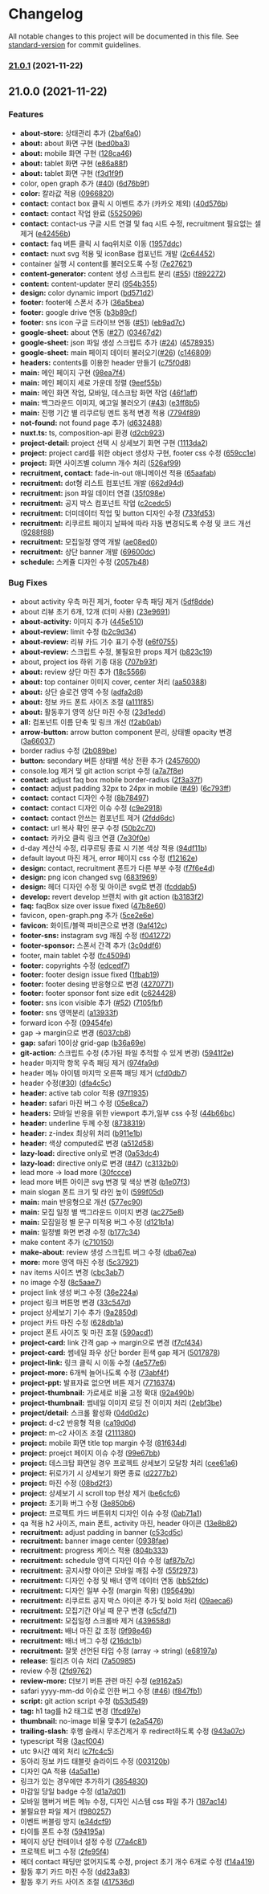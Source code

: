# Changelog

All notable changes to this project will be documented in this file. See [standard-version](https://github.com/conventional-changelog/standard-version) for commit guidelines.

### [21.0.1](https://github.com/mcauto/teamnexters.com/compare/v21.0.0...v21.0.1) (2021-11-22)

## 21.0.0 (2021-11-22)

### Features

- **about-store:** 상태관리 추가 ([2baf6a0](https://github.com/Nexters/teamnexters.com/commit/2baf6a05853478c5da3fc1fe2afa01fb2379e5a1))
- **about:** about 화면 구현 ([bed0ba3](https://github.com/Nexters/teamnexters.com/commit/bed0ba32393729f0c18d3224bed8f9c78233204e))
- **about:** mobile 화면 구현 ([128ca46](https://github.com/Nexters/teamnexters.com/commit/128ca46c0d7297d621e5ac6b0d21130013761db1))
- **about:** tablet 화면 구현 ([e86a88f](https://github.com/Nexters/teamnexters.com/commit/e86a88f297e0775010aac00574de468915f692e8))
- **about:** tablet 화면 구현 ([f3d1f9f](https://github.com/Nexters/teamnexters.com/commit/f3d1f9f1bac60f5a70019633a26fda67241f3d33))
- color, open graph 추가 ([#40](https://github.com/Nexters/teamnexters.com/issues/40)) ([6d76b9f](https://github.com/Nexters/teamnexters.com/commit/6d76b9fea90f1c41713ce74d53b072ddcc746963))
- **color:** 칼라값 적용 ([0966820](https://github.com/Nexters/teamnexters.com/commit/0966820221e4ede7a0cc79a1fdb699fa29cef01b))
- **contact:** contact box 클릭 시 이벤트 추가 (카카오 제외) ([40d576b](https://github.com/Nexters/teamnexters.com/commit/40d576bd11dde0a361b55ca0c6acafee045f9f08))
- **contact:** contact 작업 완료 ([5525096](https://github.com/Nexters/teamnexters.com/commit/55250969edd2b838d3d62d1a0558c09694ceebf7))
- **contact:** contact-us 구글 시트 연결 및 faq 시트 수정, recruitment 필요없는 셀 제거 ([e42456b](https://github.com/Nexters/teamnexters.com/commit/e42456be60be9c6b9430cf07f3596fa4493d3f29))
- **contact:** faq 버튼 클릭 시 faq위치로 이동 ([1957ddc](https://github.com/Nexters/teamnexters.com/commit/1957ddc5ff0fef330fa701d6e344816702ee3318))
- **contact:** nuxt svg 적용 및 iconBase 컴포넌트 개발 ([2c64452](https://github.com/Nexters/teamnexters.com/commit/2c64452e94bc6d411ca699ab6e7d35b7ea87d16d))
- container 실행 시 content를 불러오도록 수정 ([7e27621](https://github.com/Nexters/teamnexters.com/commit/7e27621b23de78e98b058b54d22d984dc1544ae2))
- **content-generator:** content 생성 스크립트 분리 ([#55](https://github.com/Nexters/teamnexters.com/issues/55)) ([f892272](https://github.com/Nexters/teamnexters.com/commit/f89227285246fdc19b7d77042cbc6043baa48e5c))
- **content:** content-updater 분리 ([954b355](https://github.com/Nexters/teamnexters.com/commit/954b3554b4bdabd925e390b72f785c04a02de80d))
- **design:** color dynamic import ([bd571d2](https://github.com/Nexters/teamnexters.com/commit/bd571d2428a4246172f0894e8234d7a31e660a99))
- **footer:** footer에 스폰서 추가 ([36a5bea](https://github.com/Nexters/teamnexters.com/commit/36a5bea9fbc4ada21ed4f660ecbd887ed932ca8f))
- **footer:** google drive 연동 ([b3b89cf](https://github.com/Nexters/teamnexters.com/commit/b3b89cfbcf5599de6454fad37a3e8aff609abbfe))
- **footer:** sns icon 구글 드라이브 연동 ([#51](https://github.com/Nexters/teamnexters.com/issues/51)) ([eb9ad7c](https://github.com/Nexters/teamnexters.com/commit/eb9ad7c3f653ef64d88efc26bd12757b8e8c2bf4))
- **google-sheet:** about 연동 ([#27](https://github.com/Nexters/teamnexters.com/issues/27)) ([03467d2](https://github.com/Nexters/teamnexters.com/commit/03467d26d28f4b09e2c1997e361328425f54c356))
- **google-sheet:** json 파일 생성 스크립트 추가 ([#24](https://github.com/Nexters/teamnexters.com/issues/24)) ([4578935](https://github.com/Nexters/teamnexters.com/commit/4578935be0b2ca48eaa3448093f947ef66d80597))
- **google-sheet:** main 페이지 데이터 불러오기([#26](https://github.com/Nexters/teamnexters.com/issues/26)) ([c146809](https://github.com/Nexters/teamnexters.com/commit/c1468091f8f0cf68885c6222ea1dcf8e96e44833))
- **headers:** contents를 이용한 header 만들기 ([c75f0d8](https://github.com/Nexters/teamnexters.com/commit/c75f0d808a48e30caf1f3235ab7e98b17a4c39ac))
- **main:** 메인 페이지 구현 ([98ea7f4](https://github.com/Nexters/teamnexters.com/commit/98ea7f4346a91035961ce625aab75914430b676f))
- **main:** 메인 페이지 세로 가운데 정렬 ([9eef55b](https://github.com/Nexters/teamnexters.com/commit/9eef55b5c092e0fb355a9887c7e19373e93d4466))
- **main:** 메인 화면 작업, 모바일, 데스크탑 화면 작업 ([46f1aff](https://github.com/Nexters/teamnexters.com/commit/46f1aff9dd0d03d84aa5a22d4dfb2d556bf1a298))
- **main:** 백그라운드 이미지, 예고일 불러오기 ([#43](https://github.com/Nexters/teamnexters.com/issues/43)) ([e3ff8b5](https://github.com/Nexters/teamnexters.com/commit/e3ff8b569ca01de9d088b0b2f5ca91e9497ed7bd))
- **main:** 진행 기간 별 리쿠르팅 멘트 동적 변경 적용 ([7794f89](https://github.com/Nexters/teamnexters.com/commit/7794f89d0630ffb1a967c5b08e774ac3e446567e))
- **not-found:** not found page 추가 ([d632488](https://github.com/Nexters/teamnexters.com/commit/d632488ff994bdd6465ce636a2596e831978ae33))
- **nuxt.ts:** ts, composition-api 환경 ([d2cb923](https://github.com/Nexters/teamnexters.com/commit/d2cb923319728303affed9b819734db932bc5406))
- **project-detail:** project 선택 시 상세보기 화면 구현 ([1113da2](https://github.com/Nexters/teamnexters.com/commit/1113da28c9a0df6c7ba22af5d45fc87ab044b076))
- **project:** project card를 위한 object 생성자 구현, footer css 수정 ([659cc1e](https://github.com/Nexters/teamnexters.com/commit/659cc1ed8669b52f9ccbb5c6ab8ed5c750609bf5))
- **project:** 화면 사이즈별 column 개수 처리 ([526af99](https://github.com/Nexters/teamnexters.com/commit/526af99f348f7dcb01c2fafc8c40c9914e97458a))
- **recruitment, contact:** fade-in-out 애니메이션 적용 ([65aafab](https://github.com/Nexters/teamnexters.com/commit/65aafab21fa0747423a21223f7f9a3ca2b2397b8))
- **recruitment:** dot형 리스트 컴포넌트 개발 ([662d94d](https://github.com/Nexters/teamnexters.com/commit/662d94d41651cff66f1e2658b96918f61f49e4b8))
- **recruitment:** json 파일 데이터 연결 ([35f098e](https://github.com/Nexters/teamnexters.com/commit/35f098e33bbb27e594b5125754299014f3306d99))
- **recruitment:** 공지 박스 컴포넌트 작업 ([c2cedc5](https://github.com/Nexters/teamnexters.com/commit/c2cedc5e9f57b0dbd3cddfb4c6b7189813779bd2))
- **recruitment:** 더미데이터 작업 및 button 디자인 수정 ([733fd53](https://github.com/Nexters/teamnexters.com/commit/733fd537feb48f7f35977a32a8700ffcdf0737de))
- **recruitment:** 리쿠르트 페이지 날짜에 따라 자동 변경되도록 수정 및 코드 개선 ([9288f88](https://github.com/Nexters/teamnexters.com/commit/9288f8896ed3ffffff970ba92db045dc1eef9276))
- **recruitment:** 모집일정 영역 개발 ([ae08ed0](https://github.com/Nexters/teamnexters.com/commit/ae08ed09b65157a8a932ab9312d984754e01b1e8))
- **recruitment:** 상단 banner 개발 ([69600dc](https://github.com/Nexters/teamnexters.com/commit/69600dc5a42315c3ad9bd74a7661a7c4db4396fd))
- **schedule:** 스케쥴 디자인 수정 ([2057b48](https://github.com/Nexters/teamnexters.com/commit/2057b489bb43a35b4415b5cde07d2041b374c1aa))

### Bug Fixes

- about activity 우측 마진 제거, footer 우측 패딩 제거 ([5df8dde](https://github.com/Nexters/teamnexters.com/commit/5df8ddeab820c22e4da21d5812fab0138abe6d90))
- about 리뷰 초기 6개, 12개 (더미 사용) ([23e9691](https://github.com/Nexters/teamnexters.com/commit/23e9691c71b73fb55a125392bd77e66e42150911))
- **about-activity:** 이미지 추가 ([445e510](https://github.com/Nexters/teamnexters.com/commit/445e5104f4e96ff868bfc8aa9f0dd47d57b19cb8))
- **about-review:** limit 수정 ([b2c9d34](https://github.com/Nexters/teamnexters.com/commit/b2c9d3452ac99081e8a7c3a98a23dcfdb21f4b32))
- **about-review:** 리뷰 카드 기수 표기 수정 ([e6f0755](https://github.com/Nexters/teamnexters.com/commit/e6f07552d25441a065a58ecda612c2f2827515b9))
- **about-review:** 스크립트 수정, 불필요한 props 제거 ([b823c19](https://github.com/Nexters/teamnexters.com/commit/b823c1914da3656b90dbc76bbbda36252d0ca989))
- about, project ios 하위 기종 대응 ([707b93f](https://github.com/Nexters/teamnexters.com/commit/707b93f273dcffc4a5504ad1bb0530e33fae48ce))
- **about:** review 상단 마진 추가 ([18c5566](https://github.com/Nexters/teamnexters.com/commit/18c55663e985aaa846fb5e9a5678a535fc970608))
- **about:** top container 이미지 cover, center 처리 ([aa50388](https://github.com/Nexters/teamnexters.com/commit/aa50388e1dbf7ea1f6ad0b34bfcd02521c672d83))
- **about:** 상단 슬로건 영역 수정 ([adfa2d8](https://github.com/Nexters/teamnexters.com/commit/adfa2d8dd98f9f5246141af0571939c05eb0d452))
- **about:** 정보 카드 폰트 사이즈 조절 ([a111f85](https://github.com/Nexters/teamnexters.com/commit/a111f85c300a49d8748c6463b75c9aa9617b8a76))
- **about:** 활동후기 영역 상단 마진 수정 ([23d1edd](https://github.com/Nexters/teamnexters.com/commit/23d1edd76d1259ced59e141255a1de69d9b22b12))
- **all:** 컴포넌트 이름 단축 및 링크 개선 ([f2ab0ab](https://github.com/Nexters/teamnexters.com/commit/f2ab0ab02172f06a430066fadd63fa9e4085b359))
- **arrow-button:** arrow button component 분리, 상태별 opacity 변경 ([3a66037](https://github.com/Nexters/teamnexters.com/commit/3a66037c2d69c6409680abc7cb67026e0ec13495))
- border radius 수정 ([2b089be](https://github.com/Nexters/teamnexters.com/commit/2b089bed15e3dd55a2c782e09aa3f03d5b7114d9))
- **button:** secondary 버튼 상태별 색상 전환 추가 ([2457600](https://github.com/Nexters/teamnexters.com/commit/245760050866477bbe46d54979296e988530848d))
- console.log 제거 및 git action script 수정 ([a7a7f8e](https://github.com/Nexters/teamnexters.com/commit/a7a7f8ed25f0be0103e3503c54ea2665aa2b1c06))
- **contact:** adjust faq box mobile border-radius ([2f3a37f](https://github.com/Nexters/teamnexters.com/commit/2f3a37f039fec4d627db4a2cef915246b99c5a51))
- **contact:** adjust padding 32px to 24px in mobile ([#49](https://github.com/Nexters/teamnexters.com/issues/49)) ([6c793ff](https://github.com/Nexters/teamnexters.com/commit/6c793ff3db60a2a025c96dcd72f1608ee5068338))
- **contact:** contact 디자인 수정 ([8b78497](https://github.com/Nexters/teamnexters.com/commit/8b784971f1aed4310c2f59653c1f3e31b41b2c51))
- **contact:** contact 디자인 이슈 수정 ([c9e2918](https://github.com/Nexters/teamnexters.com/commit/c9e2918ba9f3f702501afe6c7c34e907c2338d66))
- **contact:** contact 안쓰는 컴포넌트 제거 ([2fdd6dc](https://github.com/Nexters/teamnexters.com/commit/2fdd6dc81e9ed1d7eb33f66d0ef9dc2142aeace5))
- **contact:** url 복사 확인 문구 수정 ([50b2c70](https://github.com/Nexters/teamnexters.com/commit/50b2c70ccf91a16f005b88c49f802de0ac88adeb))
- **contact:** 카카오 클릭 링크 연결 ([7e30f0e](https://github.com/Nexters/teamnexters.com/commit/7e30f0ec047028b7f384b9bd247457accca1ff25))
- d-day 계산식 수정, 리쿠르팅 종료 시 기본 색상 적용 ([94df11b](https://github.com/Nexters/teamnexters.com/commit/94df11b54b9d2e640c7f68cdd608cba24aa838e2))
- default layout 마진 제거, error 페이지 css 수정 ([f12162e](https://github.com/Nexters/teamnexters.com/commit/f12162eb7192e5ccbdfcdd1986a258823533b32c))
- **design:** contact, recruitment 폰트가 다른 부분 수정 ([f7f6e4d](https://github.com/Nexters/teamnexters.com/commit/f7f6e4deddd4817c42d165d677430f712568be89))
- **design:** png icon changed svg ([683f969](https://github.com/Nexters/teamnexters.com/commit/683f9697565aaed0b00a4155ecf89a771502d0fb))
- **design:** 헤더 디자인 수정 및 아이콘 svg로 변경 ([fcddab5](https://github.com/Nexters/teamnexters.com/commit/fcddab51a2c75b54de5ac8ae7d626a9bc94ffb26))
- **develop:** revert develop 브랜치 with git action ([b3183f2](https://github.com/Nexters/teamnexters.com/commit/b3183f2dc847cad8353e0a6b827fcfdff27dffe5))
- **faq:** faqBox size over issue fixed ([47b8e60](https://github.com/Nexters/teamnexters.com/commit/47b8e6073e19d587aa76f6ba815e4e77df4b9030))
- favicon, open-graph.png 추가 ([5ce2e6e](https://github.com/Nexters/teamnexters.com/commit/5ce2e6e9e7852d3a950cb591119adef8f17212f8))
- **favicon:** 화이트/블랙 파비콘으로 변경 ([9af412c](https://github.com/Nexters/teamnexters.com/commit/9af412c9a3c123fb5ffb310c9b66294deea4ef29))
- **footer-sns:** instagram svg 깨짐 수정 ([f041272](https://github.com/Nexters/teamnexters.com/commit/f0412720a09b93cae4cfbeb0d6aee8d4f37498f0))
- **footer-sponsor:** 스폰서 간격 추가 ([3c0ddf6](https://github.com/Nexters/teamnexters.com/commit/3c0ddf6cafb2e5b413b8d50a8e913696979de1e0))
- footer, main tablet 수정 ([fc45094](https://github.com/Nexters/teamnexters.com/commit/fc450940973f162e9f2a3aba98561c142ef4f81e))
- **footer:** copyrights 수정 ([edcedf7](https://github.com/Nexters/teamnexters.com/commit/edcedf75f3a59e7b5976a188d18043d0a80f5a48))
- **footer:** footer design issue fixed ([1fbab19](https://github.com/Nexters/teamnexters.com/commit/1fbab19647f7377779af6f159bdd595c7d3703b2))
- **footer:** footer desing 반응형으로 변경 ([4270771](https://github.com/Nexters/teamnexters.com/commit/42707711ebec0b834686549648a794c316017052))
- **footer:** footer sponsor font size edit ([c624428](https://github.com/Nexters/teamnexters.com/commit/c624428c322ee2c3245bcd7185290720fc094a62))
- **footer:** sns icon visible 추가 ([#52](https://github.com/Nexters/teamnexters.com/issues/52)) ([7105fbf](https://github.com/Nexters/teamnexters.com/commit/7105fbfc06dc7f1808d88de9b3c843873036724d))
- **footer:** sns 영역분리 ([a13933f](https://github.com/Nexters/teamnexters.com/commit/a13933f49d862bf7053a2713422193b5dc14b706))
- forward icon 수정 ([09454fe](https://github.com/Nexters/teamnexters.com/commit/09454fe2f293ebf23f3a87afdede1ded81e72f7f))
- gap -> margin으로 변경 ([6037cb8](https://github.com/Nexters/teamnexters.com/commit/6037cb8352350368a644a9069143c37504d43a9e))
- **gap:** safari 10이상 grid-gap ([b36a69e](https://github.com/Nexters/teamnexters.com/commit/b36a69e5e23199143be32ae3271638caf264cbc4))
- **git-action:** 스크립트 수정 (추가된 파일 추적할 수 있게 변경) ([5941f2e](https://github.com/Nexters/teamnexters.com/commit/5941f2e6e5405aa9920a10803aeb3b720df1be6b))
- header 마지막 항목 우측 패딩 제거 ([974fa9d](https://github.com/Nexters/teamnexters.com/commit/974fa9d23a27772cc9aa2884e0570cb2b631ccc9))
- header 메뉴 아이템 마지막 오른쪽 패딩 제거 ([cfd0db7](https://github.com/Nexters/teamnexters.com/commit/cfd0db7314a86b7952fa8cb30f71f0d7d17dc401))
- header 수정([#30](https://github.com/Nexters/teamnexters.com/issues/30)) ([dfa4c5c](https://github.com/Nexters/teamnexters.com/commit/dfa4c5cf386b0d6e01a72b4e7759b04c0b7f9180))
- **header:** active tab color 적용 ([97f1935](https://github.com/Nexters/teamnexters.com/commit/97f19355574fa76ec46692dcda087847fe79c284))
- **header:** safari 마진 버그 수정 ([05e8ca7](https://github.com/Nexters/teamnexters.com/commit/05e8ca7662adf63660690c9fa61cfeb7d05d7ea5))
- **headers:** 모바일 반응을 위한 viewport 추가,일부 css 수정 ([44b66bc](https://github.com/Nexters/teamnexters.com/commit/44b66bc7ef15be6141e6e67e477b4d77dabe8e4b))
- **header:** underline 두께 수정 ([8738319](https://github.com/Nexters/teamnexters.com/commit/87383191bfe2ef70e7005454387ec38f717eb504))
- **header:** z-index 최상위 처리 ([b911e1b](https://github.com/Nexters/teamnexters.com/commit/b911e1ba9e672c461bbb3d2eee215e5f9481a940))
- **header:** 색상 computed로 변경 ([a512d58](https://github.com/Nexters/teamnexters.com/commit/a512d58a00f602457fbd71395b2a770559f3e44a))
- **lazy-load:** directive only로 변경 ([0a53dc4](https://github.com/Nexters/teamnexters.com/commit/0a53dc47d44869bfcbf79dcd9af439ef3d717c52))
- **lazy-load:** directive only로 변경 ([#47](https://github.com/Nexters/teamnexters.com/issues/47)) ([c3132b0](https://github.com/Nexters/teamnexters.com/commit/c3132b0afa65402bef9baf2f5074481a8993d256))
- lead more -> load more ([30fccce](https://github.com/Nexters/teamnexters.com/commit/30fccce35e1a3f76cdb8455b13bc514ad2809558))
- lead more 버튼 아이콘 svg 변경 및 색상 변경 ([b1e07f3](https://github.com/Nexters/teamnexters.com/commit/b1e07f334e5d1b78de54b60e2603ec89ec7c6920))
- main slogan 폰트 크기 및 라인 높이 ([599f05d](https://github.com/Nexters/teamnexters.com/commit/599f05d0468187f581e9c20299fe68d5c9f2b3dd))
- **main:** main 반응형으로 개선 ([577ec90](https://github.com/Nexters/teamnexters.com/commit/577ec90f054abb4528b75c4bd4cb5063fbb4aa75))
- **main:** 모집 일정 별 백그라운드 이미지 변경 ([ac275e8](https://github.com/Nexters/teamnexters.com/commit/ac275e8f4095c363aa5f6f4e42f617081ace64e5))
- **main:** 모집일정 별 문구 미적용 버그 수정 ([d121b1a](https://github.com/Nexters/teamnexters.com/commit/d121b1a9204deabce470329e358df19ec6bbb8b0))
- **main:** 일정별 화면 변경 수정 ([b177c34](https://github.com/Nexters/teamnexters.com/commit/b177c34ad2ed8440d2a94f19f73c1a0d8f9f9059))
- make content 추가 ([c710150](https://github.com/Nexters/teamnexters.com/commit/c71015034e31b218b4eecf48ea818ef4088ffad3))
- **make-about:** review 생성 스크립트 버그 수정 ([dba67ea](https://github.com/Nexters/teamnexters.com/commit/dba67eaf693837f78c44a51b3205a6329751a372))
- **more:** more 영역 마진 수정 ([5c37921](https://github.com/Nexters/teamnexters.com/commit/5c37921d4a2603c6081c28deed243425fc2a3866))
- nav items 사이즈 변경 ([cbc3ab7](https://github.com/Nexters/teamnexters.com/commit/cbc3ab7a441b4fcec2173251447d90d64a170446))
- no image 수정 ([8c5aae7](https://github.com/Nexters/teamnexters.com/commit/8c5aae7dd9aceb307a4553c746b7997c8b912741))
- project link 생성 버그 수정 ([36e224a](https://github.com/Nexters/teamnexters.com/commit/36e224a07285a1eb1a745f160f983dbb0c9cad75))
- project 링크 버튼명 변경 ([33c547d](https://github.com/Nexters/teamnexters.com/commit/33c547d123b68b75926518cb53a0440f54f2a319))
- project 상세보기 기수 추가 ([9a2850d](https://github.com/Nexters/teamnexters.com/commit/9a2850d6d1fd1b161bfdcdd7a5771b4699e1cfa8))
- project 카드 마진 수정 ([628db1a](https://github.com/Nexters/teamnexters.com/commit/628db1a51fccdf0483a9a791e0b2bd0b2b4c2eeb))
- project 폰트 사이즈 및 마진 조절 ([590acd1](https://github.com/Nexters/teamnexters.com/commit/590acd1460e97a753e0ea67749bea3c2f641984d))
- **project-card:** link 간격 gap -> margin으로 변경 ([f7cf434](https://github.com/Nexters/teamnexters.com/commit/f7cf434247570d43deac75e45da610f036611ff6))
- **project-card:** 썸네일 좌우 상단 border 흰색 gap 제거 ([5017878](https://github.com/Nexters/teamnexters.com/commit/501787811a772528a3f4b01320fdbfe48c7085b2))
- **project-link:** 링크 클릭 시 이동 수정 ([4e577e6](https://github.com/Nexters/teamnexters.com/commit/4e577e68b6fd1f251d08e5a77a46b15244470bad))
- **project-more:** 6개씩 늘어나도록 수정 ([73abf4f](https://github.com/Nexters/teamnexters.com/commit/73abf4f4a373b61f5b7cc5dad5920aa857b84c03))
- **project-ppt:** 발표자료 없으면 버튼 제거 ([7716374](https://github.com/Nexters/teamnexters.com/commit/77163749cd94850dc0d6e6b47a7e9bf489a1680c))
- **project-thumbnail:** 가로세로 비율 고정 확대 ([92a490b](https://github.com/Nexters/teamnexters.com/commit/92a490bbd847bde0b8cebafd7aeacd093ca0b103))
- **project-thumbnail:** 썸네일 이미지 로딩 전 이미지 처리 ([2ebf3be](https://github.com/Nexters/teamnexters.com/commit/2ebf3bed197f9b03c450190496b36c800cf932eb))
- **project/detail:** 스크롤 활성화 ([04d0d2c](https://github.com/Nexters/teamnexters.com/commit/04d0d2ce1af4bc2748e5e5e6d9fa599fbc38963b))
- **project:** d-c2 반응형 적용 ([ca19d0d](https://github.com/Nexters/teamnexters.com/commit/ca19d0d550004d094d3eaddd225ff18c1a20f5eb))
- **project:** m-c2 사이즈 조절 ([2111380](https://github.com/Nexters/teamnexters.com/commit/21113809c494d83adae8fac01de72f127ea2e234))
- **project:** mobile 화면 title top margin 수정 ([81f634d](https://github.com/Nexters/teamnexters.com/commit/81f634d1a1e1c5f239031cc8521eda032903b7c2))
- **project:** proejct 페이지 이슈 수정 ([99e67bb](https://github.com/Nexters/teamnexters.com/commit/99e67bb7f01f1c46b7db4260113b26a5403abea6))
- **project:** 데스크탑 화면일 경우 프로젝트 상세보기 모달창 처리 ([cee61a6](https://github.com/Nexters/teamnexters.com/commit/cee61a6f6c50ee1bc70a1924e01ec0a8575f01fb))
- **project:** 뒤로가기 시 상세보기 화면 종료 ([d2277b2](https://github.com/Nexters/teamnexters.com/commit/d2277b2ee48f2dbbe78bb8b58b66640613cf1d92))
- **project:** 마진 수정 ([08bd2f3](https://github.com/Nexters/teamnexters.com/commit/08bd2f3b8d2b99809a57e6bac3cac75cb76639e0))
- **project:** 상세보기 시 scroll top 현상 제거 ([be6cfc6](https://github.com/Nexters/teamnexters.com/commit/be6cfc63f68a289a37d15a2c2a0a219e9b034f1b))
- **project:** 초기화 버그 수정 ([3e850b6](https://github.com/Nexters/teamnexters.com/commit/3e850b6183919657b1684c9d45db0c65efdb7dc2))
- **project:** 프로젝트 카드 버튼위치 디자인 이슈 수정 ([0ab71a1](https://github.com/Nexters/teamnexters.com/commit/0ab71a19d037187e83658c90348fa28a38808688))
- qa 적용 h2 사이즈, main 폰트, activity 마진, header 아이콘 ([13e8b82](https://github.com/Nexters/teamnexters.com/commit/13e8b824103f922a1bebdf5aa378b415f16de505))
- **recruitment:** adjust padding in banner ([c53cd5c](https://github.com/Nexters/teamnexters.com/commit/c53cd5c73d89cb17cc637755bded3ea8dbf49bd1))
- **recruitment:** banner image center ([0938fae](https://github.com/Nexters/teamnexters.com/commit/0938faee4c4e7baa6bb52f57861ceda9fe626559))
- **recruitment:** progress 케이스 적용 ([804b333](https://github.com/Nexters/teamnexters.com/commit/804b333cdfbb818ef79ef98128820355c21cc15f))
- **recruitment:** schedule 영역 디자인 이슈 수정 ([af87b7c](https://github.com/Nexters/teamnexters.com/commit/af87b7c0cb7c194b70136b8f116b1e4bfb06a543))
- **recruitment:** 공지사항 아이콘 모바일 깨짐 수정 ([55f2973](https://github.com/Nexters/teamnexters.com/commit/55f29730420dd227174d474f5d51a7987d7f977d))
- **recruitment:** 디자인 수정 및 배너 영역 데이터 연동 ([bb52fdc](https://github.com/Nexters/teamnexters.com/commit/bb52fdc7375564b3b0bb410051e48a063c8ad8bb))
- **recruitment:** 디자인 일부 수정 (margin 적용) ([195649b](https://github.com/Nexters/teamnexters.com/commit/195649b0247f068f48b56d287472b93297d6e25c))
- **recruitment:** 리쿠르트 공지 박스 아이콘 추가 및 bold 처리 ([09aeca6](https://github.com/Nexters/teamnexters.com/commit/09aeca6d2d942676dc7487f3202e98912262bc08))
- **recruitment:** 모집기간 아닐 때 문구 변경 ([c5cfd71](https://github.com/Nexters/teamnexters.com/commit/c5cfd71de2b53f741e3fbb28f5f7b5cac4b53982))
- **recruitment:** 모집일정 스크롤바 제거 ([439658d](https://github.com/Nexters/teamnexters.com/commit/439658df5a03ae1ec3a73edb32acd994acc5cfe0))
- **recruitment:** 배너 마진 값 조정 ([9f98e46](https://github.com/Nexters/teamnexters.com/commit/9f98e46f31494a085f575e4d1c9543fe1c51a781))
- **recruitment:** 배너 버그 수정 ([216dc1b](https://github.com/Nexters/teamnexters.com/commit/216dc1bae8f9d3d45fb55e46bb95e459a037d020))
- **recruitment:** 잘못 선언된 타입 수정 (array -> string) ([e68197a](https://github.com/Nexters/teamnexters.com/commit/e68197a2de6801982e874d104a77a42978bc9935))
- **release:** 릴리즈 이슈 처리 ([7a50985](https://github.com/Nexters/teamnexters.com/commit/7a50985ade8be82314455d9a9d7968599d78eb6b))
- review 수정 ([2fd9762](https://github.com/Nexters/teamnexters.com/commit/2fd976283a4cbafb9eb6f87e82f8b556e99e6804))
- **review-more:** 더보기 버튼 관련 마진 수정 ([e9162a5](https://github.com/Nexters/teamnexters.com/commit/e9162a5594f600fb239d572dfe8bc34459cb5e53))
- safari yyyy-mm-dd 이슈로 인한 버그 수정 ([#46](https://github.com/Nexters/teamnexters.com/issues/46)) ([f847fb1](https://github.com/Nexters/teamnexters.com/commit/f847fb117ae344fe32ade45b9a85f1a364b5cd0f))
- **script:** git action script 수정 ([b53d549](https://github.com/Nexters/teamnexters.com/commit/b53d54906de757043d6608fe4a8d8bbf757fe0fa))
- **tag:** h1 tag를 h2 태그로 변경 ([1fcd97e](https://github.com/Nexters/teamnexters.com/commit/1fcd97e03392b5438914497de443bdba6ce6a9df))
- **thumbnail:** no-image 비율 맞추기 ([e2a5476](https://github.com/Nexters/teamnexters.com/commit/e2a547666008f4f63cf8e8e09cc064741729de89))
- **trailing-slash:** 후행 슬래시 무조건제거 후 redirect하도록 수정 ([943a07c](https://github.com/Nexters/teamnexters.com/commit/943a07ca9faea4ed7802bf78576c2d97185842a2))
- typescript 적용 ([3acf004](https://github.com/Nexters/teamnexters.com/commit/3acf00449b937540eeda2523df1db46e66ff4dbd))
- utc 9시간 예외 처리 ([c7fc4c5](https://github.com/Nexters/teamnexters.com/commit/c7fc4c58ce47663de45c46e59de95090d80ccdd8))
- 동아리 정보 카드 태블릿 슬라이드 수정 ([003120b](https://github.com/Nexters/teamnexters.com/commit/003120b5c9c7e792f6d9063c21ab79d678f7b770))
- 디자인 QA 적용 ([4a5a11e](https://github.com/Nexters/teamnexters.com/commit/4a5a11e5edaeca162a68918e4d697571ff1dd93b))
- 링크가 있는 경우에만 추가하기 ([3654830](https://github.com/Nexters/teamnexters.com/commit/3654830f8fe3eca1b61c929c6f1d1c669aa6319f))
- 마감일 당일 badge 수정 ([d1a7d01](https://github.com/Nexters/teamnexters.com/commit/d1a7d012edc275b5acbd62ecf0f5efc4d6581eae))
- 모바일 햄버거 버튼 메뉴 수정, 디자인 시스템 css 파일 추가 ([187ac14](https://github.com/Nexters/teamnexters.com/commit/187ac1461da9ae4f3bee70d0cc6e9e5a02729d70))
- 불필요한 파일 제거 ([f980257](https://github.com/Nexters/teamnexters.com/commit/f9802573f49dcf64bae83bf863c0586c9a56f01e))
- 이벤트 버블링 방지 ([e34dcf9](https://github.com/Nexters/teamnexters.com/commit/e34dcf962d5e52d4d7d5f0a1413f7e021566aa93))
- 타이틀 폰트 수정 ([594195a](https://github.com/Nexters/teamnexters.com/commit/594195a6b8490a204dde702b3770ddd52d4ae06f))
- 페이지 상단 컨테이너 설정 수정 ([77a4c81](https://github.com/Nexters/teamnexters.com/commit/77a4c816ba8b733940b73bda22089ef952bc53bf))
- 프로젝트 버그 수정 ([2fe95f4](https://github.com/Nexters/teamnexters.com/commit/2fe95f4fccb2ace28251cfde3275e4297ead5724))
- 헤더 contact 패딩만 없어지도록 수정, project 초기 개수 6개로 수정 ([f14a419](https://github.com/Nexters/teamnexters.com/commit/f14a419b23a2607a989f5a7aca42da2358a006ff))
- 활동 후기 카드 마진 수정 ([dd23a83](https://github.com/Nexters/teamnexters.com/commit/dd23a8387b986992bf031b665890258362e4f529))
- 활동 후기 카드 사이즈 조절 ([417536d](https://github.com/Nexters/teamnexters.com/commit/417536d329a4f223734eb0e36ab4ab780021b77a))
